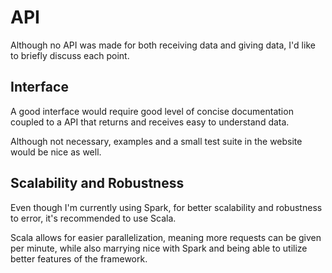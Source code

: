 # API

Although no API was made for both receiving data and giving data, I'd like to briefly discuss each point.

## Interface

A good interface would require good level of concise documentation coupled to a API that returns and receives easy to understand data. 

Although not necessary, examples and a small test suite in the website would be nice as well.

## Scalability and Robustness

Even though I'm currently using Spark, for better scalability and robustness to error, it's recommended to use Scala. 

Scala allows for easier parallelization, meaning more requests can be given per minute, while also marrying nice with Spark and being able to utilize better features of the framework. 


